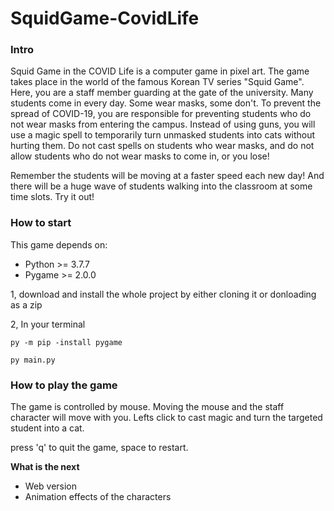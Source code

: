 # SquidGame-CovidLife


### **Intro**

Squid Game in the COVID Life is a computer game in pixel art. The game takes place in the world of the famous Korean TV series "Squid Game". Here, you are a staff member guarding at the gate of the university. Many students come in every day. Some wear masks, some don't. To prevent the spread of COVID-19, you are responsible for preventing students who do not wear masks from entering the campus. Instead of using guns, you will use a magic spell to temporarily turn unmasked students into cats without hurting them. Do not cast spells on students who wear masks, and do not allow students who do not wear masks to come in, or you lose! 

Remember the students will be moving at a faster speed each new day! And there will be a huge wave of students walking into the classroom at some time slots. Try it out!



### **How to start**  

This game depends on:

- Python >= 3.7.7
- Pygame >= 2.0.0  

1, download and install the whole project by either cloning it or donloading as a zip

2, In your terminal

```
py -m pip -install pygame
```

```
py main.py
```



### **How to play the game**

The game is controlled by mouse. Moving the mouse and the staff character will move with you. Lefts click to cast magic and turn the targeted student into a cat.

press 'q' to quit the game,  space to restart. 



**What is the next**

- Web version
- Animation effects of the characters

